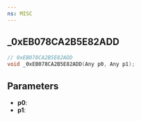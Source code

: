 ```yaml
---
ns: MISC
---
```

## _0xEB078CA2B5E82ADD

```c
// 0xEB078CA2B5E82ADD
void _0xEB078CA2B5E82ADD(Any p0, Any p1);
```


## Parameters
* **p0**: 
* **p1**: 

